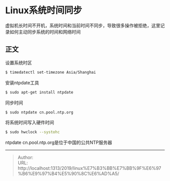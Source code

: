 # Linux系统时间同步


虚拟机长时间不开机，系统时间和当前时间不同步，导致很多操作被拒绝，这里记录如何主动同步系统的时间和网络时间

## 正文

设置系统时区

```bash
$ timedatectl set-timezone Asia/Shanghai
```

安装ntpdate工具

```bash
$ sudo apt-get install ntpdate
```

同步时间

```bash
$ sudo ntpdate cn.pool.ntp.org
```

将系统时间写入硬件时间

```bash
$ sudo hwclock --systohc
```

ntpdate cn.pool.ntp.org是位于中国的公共NTP服务器

---

> Author:   
> URL: http://localhost:1313/2019/linux%E7%B3%BB%E7%BB%9F%E6%97%B6%E9%97%B4%E5%90%8C%E6%AD%A5/  

